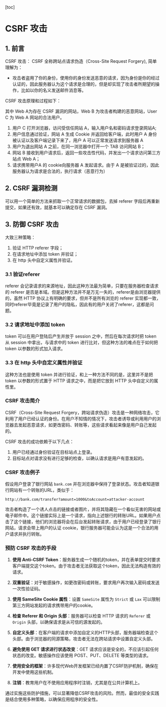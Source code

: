 [toc]

# CSRF 攻击

## 1. 前言

CSRF 攻击： CSRF 全称跨站点请求伪造（Cross-Site Request Forgery), 简单理解为：

- 攻击者盗用了你的身份，使用你的身份发送恶意的请求，因为身份是你的经过认证的，因此服务器认为这个请求是合理的，但是却实现了攻击者所期望的操作，比如以你的名义发送邮件消息等。

CSRF 攻击原理和过程如下：

其中 Web A为存在 CSRF 漏洞的网站，Web B 为攻击者构建的恶意网站，User C 为 Web A 网站的合法用户。

1. 用户 C 打开浏览器，访问受信任网站 A，输入用户名和密码请求登录网站A;
2. 用户信息通过验证，网站 A 生成 Cookie 并返回给客户端，此时用户 A 身份被认证以及客户端记录下来了，用户 A 可以正常发送请求到服务器 A
3. 用户为退出网站 A 之前，在同一浏览器中打开一个 TAB 访问网站 B；
4. 网站 B 接收到用户请求后，返回一些攻击性代码，并发出一个请求访问第三方站点 Web A；
5. 请求携带用户A 的 cookie向服务器 A 发起请求。由于 A 是被验证过的，因此服务器认为请求是合法的，执行请求（恶意行为）

## 2. CSRF 漏洞检测

可以用一个简单的方法来抓取一个正常请求的数据包，去掉 referer 字段后再重新提交，如果还有效，就基本可以确定存在 CSRF 漏洞。

## 3. 防御 CSRF 攻击

大致三种策略：

1. 验证 HTTP referer 字段；
2. 在请求地址中添加 token 并验证；
3. 在 http 头中自定义属性并验证。

### 3.1 验证referer

referer 会记录请求的来源地址，因此这种方法最为简单，只要在服务器检查请求的 referer 是否是本域。但是这种方法并不是万无一失的，referer是由浏览器提供的，虽然 HTTP 协议上有明确的要求，但并不是所有浏览的 referer 实现都一致，同时referer毕竟是记录了用户的隐私，因此有的用户关闭了referer，这都是问题。

### 3.2 请求地址中添加 token

token 可以在用户登陆后产生并放于 session 之中，然后在每次请求时把 token 从 session 中拿出，与请求中的 token 进行比对，但这种方法的难点在于如何把 token 以参数的形式加入请求。

### 3.3 在 http 头中自定义属性并验证

这种方法也是使用 token 并进行验证，和上一种方法不同的是，这里并不是把 token 以参数的形式置于 HTTP 请求之中，而是把它放到 HTTP 头中自定义的属性里。

### CSRF 攻击简介

CSRF（Cross-Site Request Forgery，跨站请求伪造）攻击是一种网络攻击，它利用了用户已经认证的身份。在用户不知情的情况下，攻击者诱导或利用用户的浏览器去发起恶意请求，如更改密码、转账等，这些请求看起来像是用户自己发起的。

CSRF 攻击的成功依赖于以下几点：

1. 用户已经通过身份验证在目标站点上登录。
2. 目标站点对请求没有进行足够的检查，以确认请求是用户有意发起的。

### CSRF 攻击例子

假设用户登录了银行网站 `bank.com` 并在浏览器中保持了登录状态。攻击者知道银行网站有一个转账的URL，类似于：

```
http://bank.com/transfer?amount=1000&toAccount=attacker-account
```

攻击者构造了一个诱人点击的链接或者图片，并将其隐藏在一个看似无害的网站或电子邮件中。这个链接实际上是一个请求，指向上述银行的转账URL。如果用户点击了这个链接，他们的浏览器将会在后台发起转账请求，由于用户已经登录了银行网站，请求会带上用户的认证 cookie，银行服务器可能会认为这是一个合法的用户请求并执行转账。

### 预防 CSRF 攻击的手段

1. **使用 Anti-CSRF Token**：服务器生成一个随机的token，并在表单提交时要求客户端提交这个token。由于攻击者无法获取这个token，因此无法构造有效的请求。

2. **双重验证**：对于敏感操作，如更改密码或转账，要求用户再次输入密码或发送一次性验证码。

3. **使用 SameSite Cookie 属性**：设置 `SameSite` 属性为 `Strict` 或 `Lax` 可以限制第三方网站发起的请求携带用户的cookie。

4. **检查 Referer 和 Origin 头部**：服务器可以检查 HTTP 请求的 `Referer` 或 `Origin` 头部，以确保请求是从可信的源发起的。

5. **自定义头部**：在客户端的请求中添加自定义的HTTP头部，服务器端检查这个头部。由于浏览器的同源策略，攻击者无法在跨站请求中设置自定义头部。

6. **避免使用 GET 请求进行状态改变**：GET 请求应该是安全的，不应该引起任何状态的改变。敏感操作应该使用 POST、PUT、DELETE 等类型的请求。

7. **使用安全的框架**：许多现代Web开发框架已经内置了CSRF防护机制，确保在开发中使用这些机制。

8. **注销**：教育用户在不使用应用程序时注销，尤其是在公共计算机上。

通过实施这些防护措施，可以显著降低CSRF攻击的风险。然而，最佳的安全实践是结合使用多种策略，以确保应用程序的安全性。
